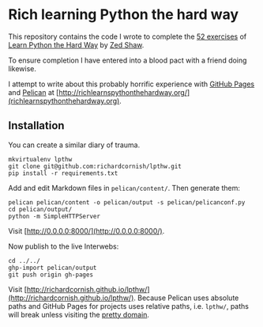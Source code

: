 # Rich learning Python the hard way

This repository contains the code I wrote to complete the [52 exercises](http://learnpythonthehardway.org/book/) of [Learn Python the Hard Way](http://learnpythonthehardway.org/) by [Zed Shaw](http://zedshaw.com/about/).

To ensure completion I have entered into a blood pact with a friend doing likewise.

I attempt to write about this probably horrific experience with [GitHub Pages](https://pages.github.com/) and [Pelican](http://blog.getpelican.com/) at [http://richlearnspythonthehardway.org/](richlearnspythonthehardway.org).

## Installation

You can create a similar diary of trauma.

```
mkvirtualenv lpthw
git clone git@github.com:richardcornish/lpthw.git
pip install -r requirements.txt
```

Add and edit Markdown files in `pelican/content/`. Then generate them:

```
pelican pelican/content -o pelican/output -s pelican/pelicanconf.py
cd pelican/output/
python -m SimpleHTTPServer
```

Visit [http://0.0.0.0:8000/](http://0.0.0.0:8000/).

Now publish to the live Interwebs:

```
cd ../../
ghp-import pelican/output
git push origin gh-pages
```

Visit [http://richardcornish.github.io/lpthw/](http://richardcornish.github.io/lpthw/). Because Pelican uses absolute paths and GitHub Pages for projects uses relative paths, i.e. `lpthw/`, paths will break unless visiting the [pretty domain](http://richlearnspythonthehardway.org/).
